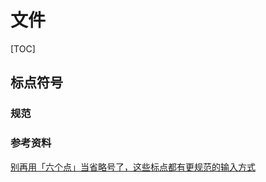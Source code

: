 # 文件

[TOC]

## 标点符号

### 规范

### 参考资料

[别再用「六个点」当省略号了，这些标点都有更规范的输入方式](https://sspai.com/post/45516)






